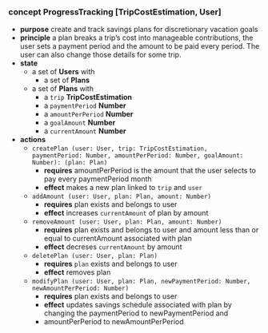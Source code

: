 ### concept ProgressTracking [TripCostEstimation, User]
* **purpose** create and track savings plans for discretionary vacation goals
* **principle** a plan breaks a trip’s cost into manageable contributions, the user sets a payment period and the amount to be paid every period. The user can also change those details for some trip.
* **state**
    * a set of **Users** with
        * a set of **Plans**  
    * a set of **Plans** with
        * a `trip` **TripCostEstimation**
        * a `paymentPeriod` **Number**
        * a `amountPerPeriod` **Number**
        * a `goalAmount` **Number**
        * a `currentAmount` **Number**
* **actions**
    * `createPlan (user: User, trip: TripCostEstimation, paymentPeriod: Number, amountPerPeriod: Number, goalAmount: Number): (plan: Plan)`
        * **requires** amountPerPeriod is the amount that the user selects to pay every paymentPeriod month
        * **effect** makes a new plan linked to `trip` and `user`
    * `addAmount (user: User, plan: Plan, amount: Number)`
        * **requires** plan exists and belongs to user
        * **effect** increases `currentAmount` of plan by amount
    * `removeAmount (user: User, plan: Plan, amount: Number)`
       * **requires** plan exists and belongs to user and amount less than or equal to currentAmount associated with plan
       * **effect** decreses `currentAmount` by amount
    * `deletePlan (user: User, plan: Plan)`
        * **requires** `plan` exists and belongs to user
        * **effect** removes plan
    * `modifyPlan (user: User, plan: Plan, newPaymentPeriod: Number, newAmountPerPeriod: Number)`
        * **requires** plan exists and belongs to user    
        * **effect** updates savings schedule associated with plan by changing the paymentPeriod to newPaymentPeriod and
        * amountPerPeriod to newAmountPerPeriod